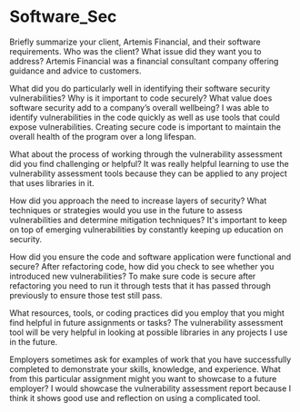 # Software_Sec

Briefly summarize your client, Artemis Financial, and their software requirements. Who was the client? What issue did they want you to address?
Artemis Financial was a financial consultant company offering guidance and advice to customers.

What did you do particularly well in identifying their software security vulnerabilities? Why is it important to code securely? What value does software security add to a company’s overall wellbeing?
I was able to identify vulnerabilities in the code quickly as well as use tools that could expose vulnerabilities. Creating secure code is important to maintain the overall health of the program over a long lifespan.

What about the process of working through the vulnerability assessment did you find challenging or helpful?
It was really helpful learning to use the vulnerability assessment tools because they can be applied to any project that uses libraries in it.

How did you approach the need to increase layers of security? What techniques or strategies would you use in the future to assess vulnerabilities and determine mitigation techniques?
It's important to keep on top of emerging vulnerabilities by constantly keeping up education on security.

How did you ensure the code and software application were functional and secure? After refactoring code, how did you check to see whether you introduced new vulnerabilities?
To make sure code is secure after refactoring you need to run it through tests that it has passed through previously to ensure those test still pass.

What resources, tools, or coding practices did you employ that you might find helpful in future assignments or tasks?
The vulnerability assessment tool will be very helpful in looking at possible libraries in any projects I use in the future.

Employers sometimes ask for examples of work that you have successfully completed to demonstrate your skills, knowledge, and experience. What from this particular assignment might you want to showcase to a future employer?
I would showcase the vulnerability assessment report because I think it shows good use and reflection on using a complicated tool.
